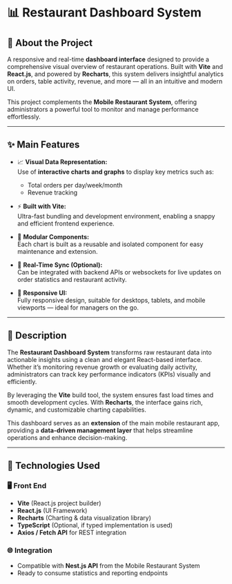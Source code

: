 # 📊 Restaurant Dashboard System

## 📌 About the Project

A responsive and real-time **dashboard interface** designed to provide a comprehensive visual overview of restaurant operations. Built with **Vite** and **React.js**, and powered by **Recharts**, this system delivers insightful analytics on orders, table activity, revenue, and more — all in an intuitive and modern UI.

This project complements the **Mobile Restaurant System**, offering administrators a powerful tool to monitor and manage performance effortlessly.

---

## ✨ Main Features

- 📈 **Visual Data Representation:**  
  Use of **interactive charts and graphs** to display key metrics such as:
  - Total orders per day/week/month
  - Revenue tracking

- ⚡ **Built with Vite:**  
  Ultra-fast bundling and development environment, enabling a snappy and efficient frontend experience.

- 🧩 **Modular Components:**  
  Each chart is built as a reusable and isolated component for easy maintenance and extension.

- 🔄 **Real-Time Sync (Optional):**  
  Can be integrated with backend APIs or websockets for live updates on order statistics and restaurant activity.

- 🎨 **Responsive UI:**  
  Fully responsive design, suitable for desktops, tablets, and mobile viewports — ideal for managers on the go.

---

## 📖 Description

The **Restaurant Dashboard System** transforms raw restaurant data into actionable insights using a clean and elegant React-based interface. Whether it’s monitoring revenue growth or evaluating daily activity, administrators can track key performance indicators (KPIs) visually and efficiently.

By leveraging the **Vite** build tool, the system ensures fast load times and smooth development cycles. With **Recharts**, the interface gains rich, dynamic, and customizable charting capabilities.

This dashboard serves as an **extension** of the main mobile restaurant app, providing a **data-driven management layer** that helps streamline operations and enhance decision-making.

---

## 🧪 Technologies Used

### 🖥️ Front End
- **Vite** (React.js project builder)
- **React.js** (UI Framework)
- **Recharts** (Charting & data visualization library)
- **TypeScript** (Optional, if typed implementation is used)
- **Axios / Fetch API** for REST integration

### 🌐 Integration
- Compatible with **Nest.js API** from the Mobile Restaurant System
- Ready to consume statistics and reporting endpoints
